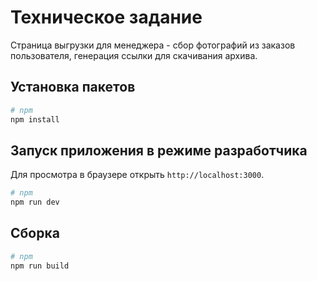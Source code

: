 # Техническое задание

Страница выгрузки для менеджера - сбор фотографий из заказов пользователя, генерация ссылки для скачивания архива. 

## Установка пакетов

```bash
# npm
npm install
```

## Запуск приложения в режиме разработчика

Для просмотра в браузере открыть `http://localhost:3000`.

```bash
# npm
npm run dev
```

## Сборка

```bash
# npm
npm run build
```
